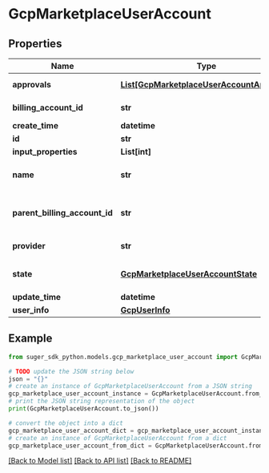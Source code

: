 # GcpMarketplaceUserAccount


## Properties

Name | Type | Description | Notes
------------ | ------------- | ------------- | -------------
**approvals** | [**List[GcpMarketplaceUserAccountApproval]**](GcpMarketplaceUserAccountApproval.md) | The approvals for this account, that are permitted or have been completed. | [optional] 
**billing_account_id** | **str** | The buyer&#39;s GCP billing account ID if it&#39;s a company account. | [optional] 
**create_time** | **datetime** | RFC3339 UTC timestamp | [optional] 
**id** | **str** | GCP Marketplace User Account ID. | [optional] 
**input_properties** | **List[int]** |  | [optional] 
**name** | **str** | The resource name of the account, in format of providers/{provider_id}/accounts/{account_id}. | [optional] 
**parent_billing_account_id** | **str** | The parent account ID of the BillingAccountId if the buyer is from a reseller in GCP Marketplace. It is the GCP billing account ID of the reseller in GCP Marketplace. | [optional] 
**provider** | **str** | The identifier of the service provider (SaaS Seller) that this account was created against. | [optional] 
**state** | [**GcpMarketplaceUserAccountState**](GcpMarketplaceUserAccountState.md) | The state of the account. An account might not be able to make a purchase if the billing account is suspended. | [optional] 
**update_time** | **datetime** | RFC3339 UTC timestamp | [optional] 
**user_info** | [**GcpUserInfo**](GcpUserInfo.md) |  | [optional] 

## Example

```python
from suger_sdk_python.models.gcp_marketplace_user_account import GcpMarketplaceUserAccount

# TODO update the JSON string below
json = "{}"
# create an instance of GcpMarketplaceUserAccount from a JSON string
gcp_marketplace_user_account_instance = GcpMarketplaceUserAccount.from_json(json)
# print the JSON string representation of the object
print(GcpMarketplaceUserAccount.to_json())

# convert the object into a dict
gcp_marketplace_user_account_dict = gcp_marketplace_user_account_instance.to_dict()
# create an instance of GcpMarketplaceUserAccount from a dict
gcp_marketplace_user_account_from_dict = GcpMarketplaceUserAccount.from_dict(gcp_marketplace_user_account_dict)
```
[[Back to Model list]](../README.md#documentation-for-models) [[Back to API list]](../README.md#documentation-for-api-endpoints) [[Back to README]](../README.md)


